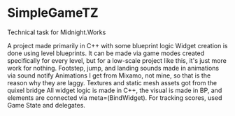 # SimpleGameTZ

Technical task for Midnight.Works

A project made primarily in C++ with some blueprint logic
Widget creation is done using level blueprints. It can be made via game modes created specifically for every level, but for a low-scale project like this, it's just more work for nothing.
Footstep, jump, and landing sounds made in animations via sound notify
Animations I get from Mixamo, not mine, so that is the reason why they are laggy.
Textures and static mesh assets got from the quixel bridge
All widget logic is made in C++, the visual is made in BP, and elements are connected via meta=(BindWidget).
For tracking scores, used Game State and delegates.

